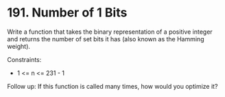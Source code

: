# 191. Number of 1 Bits

Write a function that takes the binary representation of a positive integer and returns the number of
set bits it has (also known as the Hamming weight).

Constraints:

- 1 <= n <= 231 - 1

Follow up: If this function is called many times, how would you optimize it?
